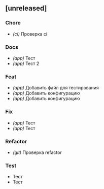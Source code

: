## [unreleased]

### Chore

- *(ci)* Проверка ci

### Docs

- *(app)* Тест
- *(app)* Тест 2

### Feat

- *(app)* Добавить файл для тестирования
- *(app)* Добавить конфигурацию
- *(app)* Добавить конфигурацию

### Fix

- *(app)* Тест
- *(app)* Тест

### Refactor

- *(git)* Проверка refactor

### Test

- Тест
- Тест

